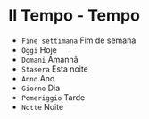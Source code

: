# Il Tempo - Tempo

-   `Fine settimana` Fim de semana
-   `Oggi` Hoje
-   `Domani` Amanhã
-   `Stasera` Esta noite
-   `Anno` Ano
-   `Giorno` Dia
-   `Pomeriggio` Tarde
-   `Notte` Noite
